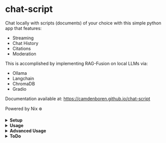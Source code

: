 # chat-script

Chat locally with scripts (documents) of your choice with this simple python app that features: 
- Streaming
- Chat History
- Citations
- Moderation

This is accomplished by implementing RAG-Fusion on local LLMs via:
- Ollama
- Langchain
- ChromaDB
- Gradio

Documentation available at: https://camdenboren.github.io/chat-script

Powered by Nix ❄️

<details>
<summary><b>Setup</b></summary>
<b>Important: Linux, MacOS, and WSL are supported. Must install Ollama and flake-enabled Nix before running anything.</b>

Start Ollama server (second and third commands only need to be run if models have not already been installed, fourth only applies if moderate is set to True):

    ollama serve
    ollama pull mistral
    ollama pull mxbai-embed-large
    ollama pull xe/llamaguard3

<i>Note: I recommend running Ollama as a system service to avoid needing to run 'ollama serve' every time I boot.</i>
</details>

<details>
<summary><b>Usage</b></summary>
Before any context can be used by the LLM, these context "scripts" must be added to ~/.chat-script/scripts

Executing the following will create this directory, generate embeddings (if desired), and run the app:

    nix run github:camdenboren/chat-script

Scripts can be reembedded at any time by renaming/removing the scripts directory and rerunning the above command, or by executing the following (if you don't want to run the app):

    nix develop github:camdenboren/chat-script --command bash -c "python src/embeddings.py"

<i>*Note: Ollama must be running in the background in order for the app to actually get a response- see <b>Setup</b> for commands. It's also worthwhile to make sure the LLMs are running on your GPU, otherwise responses are unbearably slow</i>

For option documentation, see the docs: 
</details>

<details>
<summary><b>Advanced Usage</b></summary>
To edit the code itself:

    git clone https://github.com/camdenboren/chat-script.git
    modify files in src as desired (and add new files to setup.py and stage to prevent flake from ignoring their existence)
    nix run /path/to/chat-script

To generate documenation in docs/ from md/:

    mkdocs build
</details>

<details>
<summary><b>ToDo</b></summary>
Contributions welcome!

Priority
- [x] Look into RAG-fusion for improving distance-based retrieval performance
- [x] Look into other splitting functions due to weirdness from book pdfs
- [ ] Add vectorstore indexing to avoid embeddings dupes
- [ ] Add documentation for common option use-cases
- [ ] Add moderation sub-options for privacy-preservation and system alerts

Long-term
- [ ] Add support for non-text documents (relevant packages below)
- [ ] Add tool-call or few-shot prompting to improve citation formatting
- [ ] Eliminate globals
- [ ] Reimplement previous RunnablePassthrough approach for print_state
- [ ] Add logging

Relevant pkgs:

    # Needed for PDF processing - should work once paddlepaddle is updated - also need to rm loader_cls in embeddings()
    unstructured
    emoji
    iso-639
    langdetect
    pillow-heif
    unstructured-inference

    # Seems unnecessary
    beautifulsoup4
</details>
